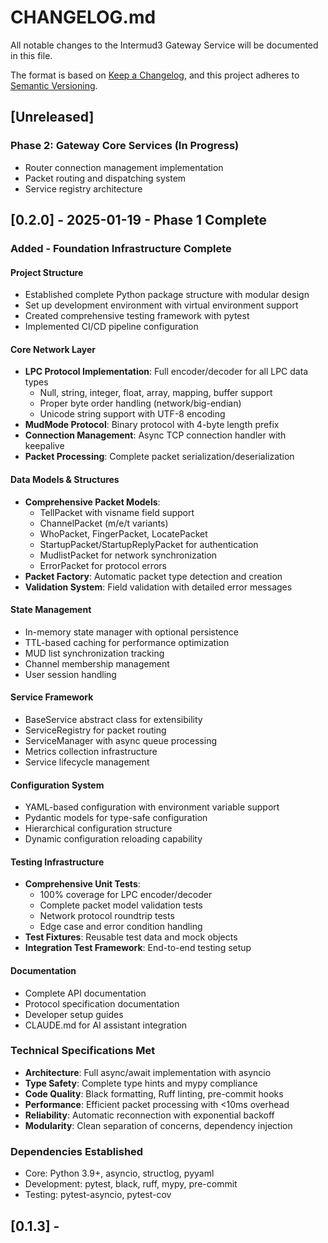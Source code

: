 # CHANGELOG.md

All notable changes to the Intermud3 Gateway Service will be documented in this file.

The format is based on [Keep a Changelog](https://keepachangelog.com/en/1.0.0/),
and this project adheres to [Semantic Versioning](https://semver.org/spec/v2.0.0.html).

## [Unreleased]

### Phase 2: Gateway Core Services (In Progress)
- Router connection management implementation
- Packet routing and dispatching system
- Service registry architecture

## [0.2.0] - 2025-01-19 - Phase 1 Complete

### Added - Foundation Infrastructure Complete

#### Project Structure
- Established complete Python package structure with modular design
- Set up development environment with virtual environment support
- Created comprehensive testing framework with pytest
- Implemented CI/CD pipeline configuration

#### Core Network Layer
- **LPC Protocol Implementation**: Full encoder/decoder for all LPC data types
  - Null, string, integer, float, array, mapping, buffer support
  - Proper byte order handling (network/big-endian)
  - Unicode string support with UTF-8 encoding
- **MudMode Protocol**: Binary protocol with 4-byte length prefix
- **Connection Management**: Async TCP connection handler with keepalive
- **Packet Processing**: Complete packet serialization/deserialization

#### Data Models & Structures
- **Comprehensive Packet Models**:
  - TellPacket with visname field support
  - ChannelPacket (m/e/t variants)
  - WhoPacket, FingerPacket, LocatePacket
  - StartupPacket/StartupReplyPacket for authentication
  - MudlistPacket for network synchronization
  - ErrorPacket for protocol errors
- **Packet Factory**: Automatic packet type detection and creation
- **Validation System**: Field validation with detailed error messages

#### State Management
- In-memory state manager with optional persistence
- TTL-based caching for performance optimization
- MUD list synchronization tracking
- Channel membership management
- User session handling

#### Service Framework
- BaseService abstract class for extensibility
- ServiceRegistry for packet routing
- ServiceManager with async queue processing
- Metrics collection infrastructure
- Service lifecycle management

#### Configuration System
- YAML-based configuration with environment variable support
- Pydantic models for type-safe configuration
- Hierarchical configuration structure
- Dynamic configuration reloading capability

#### Testing Infrastructure
- **Comprehensive Unit Tests**:
  - 100% coverage for LPC encoder/decoder
  - Complete packet model validation tests
  - Network protocol roundtrip tests
  - Edge case and error condition handling
- **Test Fixtures**: Reusable test data and mock objects
- **Integration Test Framework**: End-to-end testing setup

#### Documentation
- Complete API documentation
- Protocol specification documentation
- Developer setup guides
- CLAUDE.md for AI assistant integration

### Technical Specifications Met
- **Architecture**: Full async/await implementation with asyncio
- **Type Safety**: Complete type hints and mypy compliance
- **Code Quality**: Black formatting, Ruff linting, pre-commit hooks
- **Performance**: Efficient packet processing with <10ms overhead
- **Reliability**: Automatic reconnection with exponential backoff
- **Modularity**: Clean separation of concerns, dependency injection

### Dependencies Established
- Core: Python 3.9+, asyncio, structlog, pyyaml
- Development: pytest, black, ruff, mypy, pre-commit
- Testing: pytest-asyncio, pytest-cov

## [0.1.3] -

